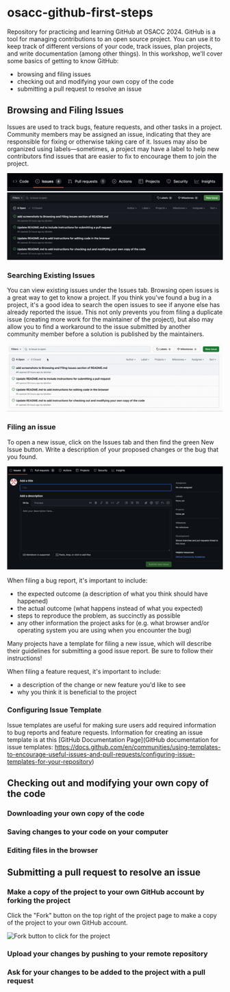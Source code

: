# osacc-github-first-steps
Repository for practicing and learning GitHub at OSACC 2024.
GitHub is a tool for managing contributions to an open source project.
You can use it to keep track of different versions of your code, track issues, plan projects, and write documentation (among other things).
In this workshop, we'll cover some basics of getting to know GitHub:

- browsing and filing issues
- checking out and modifying your own copy of the code
- submitting a pull request to resolve an issue

## Browsing and Filing Issues
Issues are used to track bugs, feature requests, and other tasks in a project.
Community members may be assigned an issue, indicating that they are responsible for fixing or otherwise taking care of it.
Issues may also be organized using labels—sometimes, a project may have a label to help new contributors find issues that are easier to fix to encourage them to join the project.

![Repository issue tab](./images/issue_bar.png)
![List of issues on a Github repository](./images/issues.png)

### Searching Existing Issues
You can view existing issues under the Issues tab.
Browsing open issues is a great way to get to know a project.
If you think you've found a bug in a project, it's a good idea to search the open issues to see if anyone else has already reported the issue.
This not only prevents you from filing a duplicate issue (creating more work for the maintainer of the project), but also may allow you to find a workaround to the issue submitted by another community member before a solution is published by the maintainers.

![Process of filtering issues on Github](./images/search_filter.gif)

### Filing an issue

To open a new issue, click on the Issues tab and then find the green New Issue button.
Write a description of your proposed changes or the bug that you found.

![Github new issue view](./images/new_issue.png)

When filing a bug report, it's important to include:
- the expected outcome (a description of what you think should have happened)
- the actual outcome (what happens instead of what you expected)
- steps to reproduce the problem, as succinctly as possible
- any other information the project asks for (e.g. what browser and/or operating system you are using when you encounter the bug)

Many projects have a template for filing a new issue, which will describe their guidelines for submitting a good issue report.
Be sure to follow their instructions!

When filing a feature request, it's important to include:
- a description of the change or new feature you'd like to see
- why you think it is beneficial to the project

### Configuring Issue Template 
Issue templates are useful for making sure users add required information to bug reports and feature requests. Information for creating an issue template is at this [GitHub Documentation Page](GitHub documentation for issue templates: https://docs.github.com/en/communities/using-templates-to-encourage-useful-issues-and-pull-requests/configuring-issue-templates-for-your-repository)

## Checking out and modifying your own copy of the code

### Downloading your own copy of the code

### Saving changes to your code on your computer

### Editing files in the browser

## Submitting a pull request to resolve an issue

### Make a copy of the project to your own GitHub account by forking the project
Click the "Fork" button on the top right of the project page to make a copy of the project to your own GitHub account.

![Fork button to click for the project](./images/fork.png)

### Upload your changes by pushing to your remote repository

### Ask for your changes to be added to the project with a pull request
